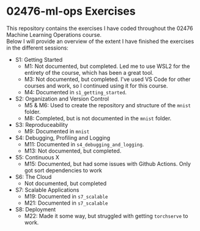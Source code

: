 # 02476-ml-ops Exercises
This repository contains the exercises I have coded throughout the 02476 Machine Learning Operations course.  
Below I will provide an overview of the extent I have finished the exercises in the different sessions:
- S1: Getting Started
  - M1: Not documented, but completed. Led me to use WSL2 for the entirety of the course, which has been a great tool.
  - M3: Not documented, but completed. I've used VS Code for other courses and work, so I continued using it for this course.
  - M4: Documented in `s1_getting_started`.
- S2: Organization and Version Control
  - M5 & M6: Used to create the repository and structure of the `mnist` folder.
  - M8: Completed, but is not documented in the `mnist` folder.
- S3: Reproduceability
  - M9: Documented in `mnist`
- S4: Debugging, Profiling and Logging
  - M11: Documented in `s4_debugging_and_logging`.
  - M13: Not documented, but completed.
- S5: Continuous X
  - M15: Documented, but had some issues with Github Actions. Only got sort dependencies to work
- S6: The Cloud
  - Not documented, but completed
- S7: Scalable Applications
  - M19: Documented in `s7_scalable`
  - M21: Documented in `s7_scalable`
- S8: Deployment
  - M22: Made it some way, but struggled with getting `torchserve` to work.
